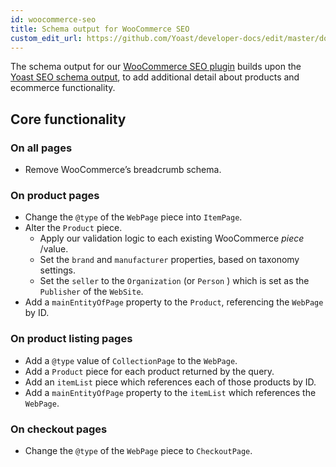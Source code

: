 ```yaml
---
id: woocommerce-seo
title: Schema output for WooCommerce SEO
custom_edit_url: https://github.com/Yoast/developer-docs/edit/master/docs/features/schema/plugins/woocommerce-seo.md
---
```

The schema output for our [WooCommerce SEO plugin](https://yoast.com/wordpress/plugins/yoast-woocommerce-seo/) builds upon the [Yoast SEO schema output](yoast-seo.md), to add additional detail about products and ecommerce functionality.

## Core functionality
### On all pages
* Remove WooCommerce’s breadcrumb schema.

### On product pages
* Change the `@type` of the `WebPage` piece into `ItemPage`.
* Alter the `Product` piece.
	* Apply our validation logic to each existing WooCommerce *piece* /value.
	* Set the `brand` and `manufacturer` properties, based on taxonomy settings.
	* Set the `seller` to the `Organization` (or `Person` ) which is set as the `Publisher` of the `WebSite`.
* Add a `mainEntityOfPage` property to the `Product`, referencing the `WebPage` by ID.

### On product listing pages
* Add a `@type` value of `CollectionPage` to the `WebPage`.
* Add a `Product` piece for each product returned by the query.
* Add an `itemList` piece which references each of those products by ID.
* Add a `mainEntityOfPage` property to the `itemList` which references the `WebPage`.

### On checkout pages
* Change the `@type` of the `WebPage` piece to `CheckoutPage`.

